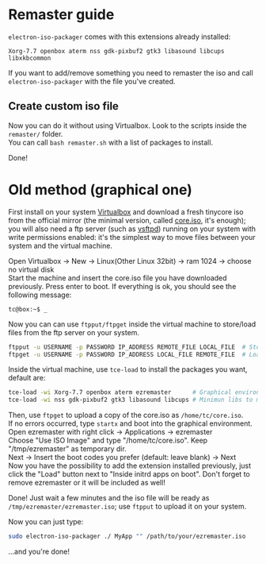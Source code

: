 # Remaster guide
`electron-iso-packager` comes with this extensions already installed:
```
Xorg-7.7 openbox aterm nss gdk-pixbuf2 gtk3 libasound libcups libxkbcommon
```
If you want to add/remove something you need to remaster the iso and call `electron-iso-packager` with the file you've created.

## Create custom iso file
Now you can do it without using Virtualbox.
Look to the scripts inside the `remaster/` folder.  
You can call `bash remaster.sh` with a list of packages to install.


Done!



# Old method (graphical one)
First install on your system [Virtualbox](https://www.virtualbox.org/) and download a fresh tinycore iso from the official mirror (the minimal version, called [core.iso](https://distro.ibiblio.org/tinycorelinux/10.x/x86/release/Core-current.iso), it's enough); you will also need a ftp server (such as [vsftpd](https://www.digitalocean.com/community/tutorials/how-to-set-up-vsftpd-for-a-user-s-directory-on-ubuntu-16-04)) running on your system with write permissions enabled: it's the simplest way to move files between your system and the virtual machine.

Open Virtualbox -> New -> Linux(Other Linux 32bit) -> ram 1024 -> choose no virtual disk  
Start the machine and insert the core.iso file you have downloaded previously. Press enter to boot. If everything is ok, you should see the following message:
```
tc@box:~$ _
```
Now you can can use `ftpput/ftpget` inside the virtual machine to store/load files from the ftp server on your system.
```bash
ftpput -u USERNAME -p PASSWORD IP_ADDRESS REMOTE_FILE LOCAL_FILE  # Store file
ftpget -u USERNAME -p PASSWORD IP_ADDRESS LOCAL_FILE REMOTE_FILE  # Load file
```

Inside the virtual machine, use `tce-load` to install the packages you want, default are:
```bash
tce-load -wi Xorg-7.7 openbox aterm ezremaster      # Graphical environment, required!
tce-load -wi nss gdk-pixbuf2 gtk3 libasound libcups # Minimun libs to make electron work
```
Then, use `ftpget` to upload a copy of the core.iso as `/home/tc/core.iso`.  
If no errors occurred, type `startx` and boot into the graphical environment.  
Open ezremaster with right click -> Applications -> ezremaster  
Choose "Use ISO Image" and type "/home/tc/core.iso". Keep "/tmp/ezremaster" as temporary dir.  
Next -> Insert the boot codes you prefer (default: leave blank) -> Next  
Now you have the possibility to add the extension installed previously, just click the "Load" button next to "Inside initrd apps on boot". Don't forget to remove ezremaster or it will be included as well!

Done! Just wait a few minutes and the iso file will be ready as `/tmp/ezremaster/ezremaster.iso`; use `ftpput` to upload it on your system.

Now you can just type:
```bash
sudo electron-iso-packager ./ MyApp "" /path/to/your/ezremaster.iso
```
...and you're done!
